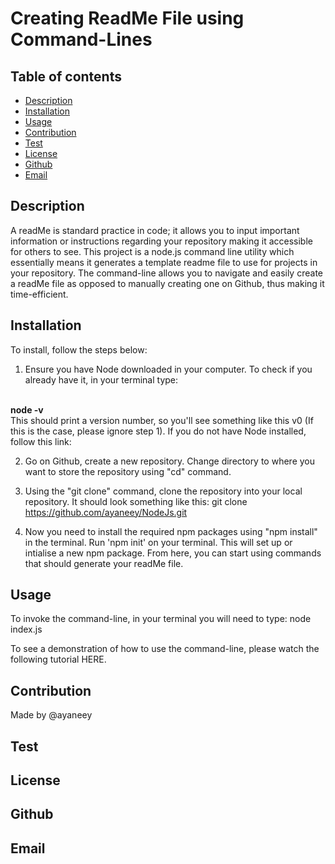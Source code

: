 # Creating ReadMe File using Command-Lines

## Table of contents

- [Description](#Description)
- [Installation](#Installation)
- [Usage](#Usage)
- [Contribution](#Contribution)
- [Test](#Test)
- [License](#License)
- [Github](#Github)
- [Email](#Email)

## Description

A readMe is standard practice in code; it allows you to input important information or instructions regarding your repository making it accessible for others to see. This project is a node.js command line utility which essentially means it generates a template readme file to use for projects in your repository. The command-line allows you to navigate and easily create a readMe file as opposed to manually creating one on Github, thus making it time-efficient.

## Installation

To install, follow the steps below:

1. Ensure you have Node downloaded in your computer. To check if you already have it, in your terminal type: 
<br>
<b> node -v </b>
<br>
This should print a version number, so you'll see something like this v0 (If this is the case, please ignore step 1). If you do not have Node installed, follow this link:

2. Go on Github, create a new repository. Change directory to where you want to store the repository using "cd" command.

3. Using the "git clone" command, clone the repository into your local repository. It should look something like this:
   git clone https://github.com/ayaneey/NodeJs.git

4. Now you need to install the required npm packages using "npm install" in the terminal. Run 'npm init' on your terminal. This will set up or intialise a new npm package. From here, you can start using commands that should generate your readMe file.

## Usage

To invoke the command-line, in your terminal you will need to type:
node index.js

To see a demonstration of how to use the command-line, please watch the following tutorial HERE.

## Contribution

Made by @ayaneey

## Test

## License

## Github

## Email
